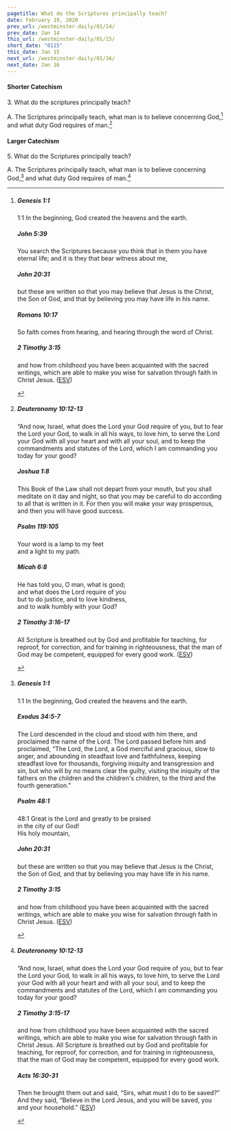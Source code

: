 ```yaml
---
pagetitle: What do the Scriptures principally teach?
date: February 19, 2020
prev_url: /westminster-daily/01/14/
prev_date: Jan 14
this_url: /westminster-daily/01/15/
short_date: "0115"
this_date: Jan 15
next_url: /westminster-daily/01/16/
next_date: Jan 16
---
```


#### Shorter Catechism

3\. What do the scriptures principally teach?

A. The Scriptures principally teach, what man is to believe concerning God,[^fnref:wsc1] and what duty God requires of man.[^fnref:wsc2]


[^fnref:wsc1]: <div class="esv"><h5>Genesis 1:1</h5> <div class="esv-text"> <p class="chapter-first" id="p01001001.06-1"><span class="chapter-num" id="v01001001-1">1:1&nbsp;</span>In the beginning, God created the heavens and the earth.</p> </div><h5>John 5:39</h5> <div class="esv-text"><p id="p43005039.01-2"><span class="woc">You search the Scriptures because you think that in them you have eternal life; and it is they that bear witness about me,</span></p> </div><h5>John 20:31</h5> <div class="esv-text"><p id="p43020031.01-3">but these are written so that you may believe that Jesus is the Christ, the Son of God, and that by believing you may have life in his name.</p> </div><h5>Romans 10:17</h5> <div class="esv-text"><p id="p45010017.01-4">So faith comes from hearing, and hearing through the word of Christ.</p> </div><h5>2 Timothy 3:15</h5> <div class="esv-text"><p id="p55003015.01-5">and how from childhood you have been acquainted with the sacred writings, which are able to make you wise for salvation through faith in Christ Jesus.  (<a href="http://www.esv.org" class="copyright">ESV</a>)</p> </div> </div>

[^fnref:wsc2]: <div class="esv"><h5>Deuteronomy 10:12-13</h5> <div class="esv-text"> <p id="p05010012.04-1">&#8220;And now, Israel, what does the <span class="small-caps">Lord</span> your God require of you, but to fear the <span class="small-caps">Lord</span> your God, to walk in all his ways, to love him, to serve the <span class="small-caps">Lord</span> your God with all your heart and with all your soul, and to keep the commandments and statutes of the <span class="small-caps">Lord</span>, which I am commanding you today for your good?</p> </div><h5>Joshua 1:8</h5> <div class="esv-text"><p id="p06001008.01-2">This Book of the Law shall not depart from your mouth, but you shall meditate on it day and night, so that you may be careful to do according to all that is written in it. For then you will make your way prosperous, and then you will have good success.</p> </div><h5>Psalm 119:105</h5> <div class="esv-text"> <div class="block-indent"> <p class="line-group" id="p19119105.02-3">Your word is a lamp to my feet<br /> <span class="indent"></span>and a light to my path.</p> </div> </div><h5>Micah 6:8</h5> <div class="esv-text"><div class="block-indent"> <p class="line-group" id="p33006008.01-4">He has told you, O man, what is good;<br /> <span class="indent"></span>and what does the <span class="small-caps">Lord</span> require of you<br /> but to do justice, and to love kindness,<br /> <span class="indent"></span>and to walk humbly with your God?</p> </div> </div><h5>2 Timothy 3:16-17</h5> <div class="esv-text"><p id="p55003016.01-5">All Scripture is breathed out by God and profitable for teaching, for reproof, for correction, and for training in righteousness, that the man of God may be competent, equipped for every good work.  (<a href="http://www.esv.org" class="copyright">ESV</a>)</p> </div> </div>


#### Larger Catechism

5\. What do the Scriptures principally teach?

A. The Scriptures principally teach, what man is to believe concerning God,[^fnref:wlc1] and what duty God requires of man.[^fnref:wlc2]


[^fnref:wlc1]: <div class="esv"><h5>Genesis 1:1</h5> <div class="esv-text"> <p class="chapter-first" id="p01001001.06-1"><span class="chapter-num" id="v01001001-1">1:1&nbsp;</span>In the beginning, God created the heavens and the earth.</p> </div><h5>Exodus 34:5-7</h5> <div class="esv-text"><p id="p02034005.01-2">The <span class="small-caps">Lord</span> descended in the cloud and stood with him there, and proclaimed the name of the <span class="small-caps">Lord</span>. The <span class="small-caps">Lord</span> passed before him and proclaimed, &#8220;The <span class="small-caps">Lord</span>, the <span class="small-caps">Lord</span>, a God merciful and gracious, slow to anger, and abounding in steadfast love and faithfulness, keeping steadfast love for thousands, forgiving iniquity and transgression and sin, but who will by no means clear the guilty, visiting the iniquity of the fathers on the children and the children's children, to the third and the fourth generation.&#8221;</p> </div><h5>Psalm 48:1</h5> <div class="esv-text">  <div class="block-indent"> <p class="line-group" id="p19048001.16-3"><span class="chapter-num" id="v19048001-3">48:1&nbsp;</span>Great is the <span class="small-caps">Lord</span> and greatly to be praised<br /> <span class="indent"></span>in the city of our God!<br /> His holy mountain,</p> </div> </div><h5>John 20:31</h5> <div class="esv-text"><p id="p43020031.01-4">but these are written so that you may believe that Jesus is the Christ, the Son of God, and that by believing you may have life in his name.</p> </div><h5>2 Timothy 3:15</h5> <div class="esv-text"><p id="p55003015.01-5">and how from childhood you have been acquainted with the sacred writings, which are able to make you wise for salvation through faith in Christ Jesus.  (<a href="http://www.esv.org" class="copyright">ESV</a>)</p> </div> </div>

[^fnref:wlc2]: <div class="esv"><h5>Deuteronomy 10:12-13</h5> <div class="esv-text"> <p id="p05010012.04-1">&#8220;And now, Israel, what does the <span class="small-caps">Lord</span> your God require of you, but to fear the <span class="small-caps">Lord</span> your God, to walk in all his ways, to love him, to serve the <span class="small-caps">Lord</span> your God with all your heart and with all your soul, and to keep the commandments and statutes of the <span class="small-caps">Lord</span>, which I am commanding you today for your good?</p> </div><h5>2 Timothy 3:15-17</h5> <div class="esv-text"><p id="p55003015.01-2">and how from childhood you have been acquainted with the sacred writings, which are able to make you wise for salvation through faith in Christ Jesus. All Scripture is breathed out by God and profitable for teaching, for reproof, for correction, and for training in righteousness, that the man of God may be competent, equipped for every good work.</p> </div><h5>Acts 16:30-31</h5> <div class="esv-text"><p id="p44016030.01-3">Then he brought them out and said, &#8220;Sirs, what must I do to be saved?&#8221; And they said, &#8220;Believe in the Lord Jesus, and you will be saved, you and your household.&#8221;  (<a href="http://www.esv.org" class="copyright">ESV</a>)</p> </div> </div>

